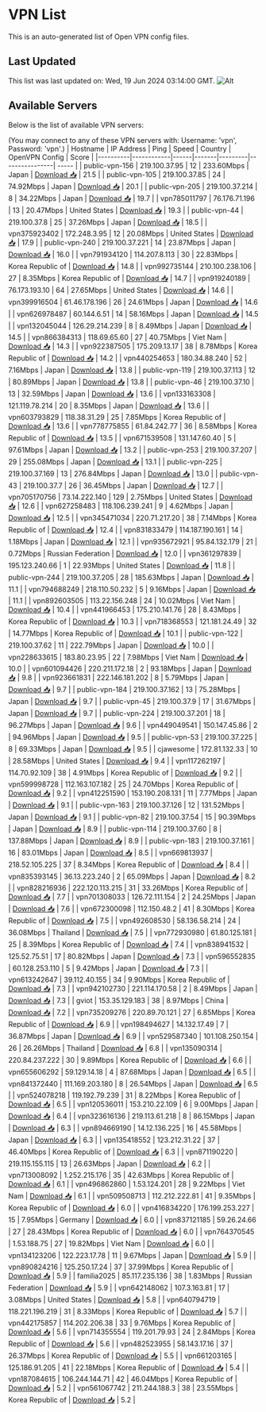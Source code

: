 # VPN List

This is an auto-generated list of Open VPN config files.

## Last Updated

This list was last updated on: Wed, 19 Jun 2024 03:14:00 GMT.
![Alt](https://repobeats.axiom.co/api/embed/186b98318ef1479477931607c1ad7d823f12451f.svg "Repobeats analytics image")

## Available Servers

Below is the list of available VPN servers:

(You may connect to any of these VPN servers with: Username: 'vpn', Password: 'vpn'.)
| Hostname | IP Address | Ping | Speed | Country | OpenVPN Config | Score |
|----------|------------|------|-------|---------|----------------| ----- |
| public-vpn-156 | 219.100.37.95 | 12 | 233.60Mbps | Japan | [Download 📥](./configs/server_0_JP.ovpn) | 21.5 |
| public-vpn-105 | 219.100.37.85 | 24 | 74.92Mbps | Japan | [Download 📥](./configs/server_1_JP.ovpn) | 20.1 |
| public-vpn-205 | 219.100.37.214 | 8 | 34.22Mbps | Japan | [Download 📥](./configs/server_2_JP.ovpn) | 19.7 |
| vpn785011797 | 76.176.71.196 | 13 | 20.47Mbps | United States | [Download 📥](./configs/server_3_US.ovpn) | 19.3 |
| public-vpn-44 | 219.100.37.8 | 25 | 37.26Mbps | Japan | [Download 📥](./configs/server_4_JP.ovpn) | 18.5 |
| vpn375923402 | 172.248.3.95 | 12 | 20.08Mbps | United States | [Download 📥](./configs/server_5_US.ovpn) | 17.9 |
| public-vpn-240 | 219.100.37.221 | 14 | 23.87Mbps | Japan | [Download 📥](./configs/server_6_JP.ovpn) | 16.0 |
| vpn791934120 | 114.207.8.113 | 30 | 22.83Mbps | Korea Republic of | [Download 📥](./configs/server_7_KR.ovpn) | 14.8 |
| vpn992735144 | 210.100.238.106 | 27 | 8.35Mbps | Korea Republic of | [Download 📥](./configs/server_8_KR.ovpn) | 14.7 |
| vpn919240189 | 76.173.193.10 | 64 | 27.65Mbps | United States | [Download 📥](./configs/server_9_US.ovpn) | 14.6 |
| vpn399916504 | 61.46.178.196 | 26 | 24.61Mbps | Japan | [Download 📥](./configs/server_10_JP.ovpn) | 14.6 |
| vpn626978487 | 60.144.6.51 | 14 | 58.16Mbps | Japan | [Download 📥](./configs/server_11_JP.ovpn) | 14.5 |
| vpn132045044 | 126.29.214.239 | 8 | 8.49Mbps | Japan | [Download 📥](./configs/server_12_JP.ovpn) | 14.5 |
| vpn866384313 | 118.69.65.60 | 27 | 40.75Mbps | Viet Nam | [Download 📥](./configs/server_13_VN.ovpn) | 14.3 |
| vpn922387505 | 175.209.13.17 | 38 | 8.78Mbps | Korea Republic of | [Download 📥](./configs/server_14_KR.ovpn) | 14.2 |
| vpn440254653 | 180.34.88.240 | 52 | 7.16Mbps | Japan | [Download 📥](./configs/server_15_JP.ovpn) | 13.8 |
| public-vpn-119 | 219.100.37.113 | 12 | 80.89Mbps | Japan | [Download 📥](./configs/server_16_JP.ovpn) | 13.8 |
| public-vpn-46 | 219.100.37.10 | 13 | 32.59Mbps | Japan | [Download 📥](./configs/server_17_JP.ovpn) | 13.6 |
| vpn133163308 | 121.119.78.214 | 20 | 8.35Mbps | Japan | [Download 📥](./configs/server_18_JP.ovpn) | 13.6 |
| vpn603793829 | 118.38.31.29 | 25 | 7.85Mbps | Korea Republic of | [Download 📥](./configs/server_19_KR.ovpn) | 13.6 |
| vpn778775855 | 61.84.242.77 | 36 | 8.58Mbps | Korea Republic of | [Download 📥](./configs/server_20_KR.ovpn) | 13.5 |
| vpn671539508 | 131.147.60.40 | 5 | 97.61Mbps | Japan | [Download 📥](./configs/server_21_JP.ovpn) | 13.2 |
| public-vpn-253 | 219.100.37.207 | 29 | 255.08Mbps | Japan | [Download 📥](./configs/server_22_JP.ovpn) | 13.1 |
| public-vpn-225 | 219.100.37.169 | 13 | 276.84Mbps | Japan | [Download 📥](./configs/server_23_JP.ovpn) | 13.0 |
| public-vpn-43 | 219.100.37.7 | 26 | 36.45Mbps | Japan | [Download 📥](./configs/server_24_JP.ovpn) | 12.7 |
| vpn705170756 | 73.14.222.140 | 129 | 2.75Mbps | United States | [Download 📥](./configs/server_25_US.ovpn) | 12.6 |
| vpn627258483 | 118.106.239.241 | 9 | 4.62Mbps | Japan | [Download 📥](./configs/server_26_JP.ovpn) | 12.5 |
| vpn345471034 | 220.71.217.20 | 38 | 7.14Mbps | Korea Republic of | [Download 📥](./configs/server_27_KR.ovpn) | 12.4 |
| vpn831833479 | 114.187.190.161 | 14 | 1.18Mbps | Japan | [Download 📥](./configs/server_28_JP.ovpn) | 12.1 |
| vpn935672921 | 95.84.132.179 | 21 | 0.72Mbps | Russian Federation | [Download 📥](./configs/server_29_RU.ovpn) | 12.0 |
| vpn361297839 | 195.123.240.66 | 1 | 22.93Mbps | United States | [Download 📥](./configs/server_30_US.ovpn) | 11.8 |
| public-vpn-244 | 219.100.37.205 | 28 | 185.63Mbps | Japan | [Download 📥](./configs/server_31_JP.ovpn) | 11.1 |
| vpn794688249 | 218.110.50.232 | 5 | 9.16Mbps | Japan | [Download 📥](./configs/server_32_JP.ovpn) | 11.1 |
| vpn892603505 | 113.22.156.248 | 24 | 10.02Mbps | Viet Nam | [Download 📥](./configs/server_33_VN.ovpn) | 10.4 |
| vpn441966453 | 175.210.141.76 | 28 | 8.43Mbps | Korea Republic of | [Download 📥](./configs/server_34_KR.ovpn) | 10.3 |
| vpn718368553 | 121.181.24.49 | 32 | 14.77Mbps | Korea Republic of | [Download 📥](./configs/server_35_KR.ovpn) | 10.1 |
| public-vpn-122 | 219.100.37.62 | 11 | 222.79Mbps | Japan | [Download 📥](./configs/server_36_JP.ovpn) | 10.0 |
| vpn228633615 | 183.80.23.95 | 22 | 7.98Mbps | Viet Nam | [Download 📥](./configs/server_37_VN.ovpn) | 10.0 |
| vpn601094426 | 220.211.172.18 | 2 | 93.18Mbps | Japan | [Download 📥](./configs/server_38_JP.ovpn) | 9.8 |
| vpn923661831 | 222.146.181.202 | 8 | 5.79Mbps | Japan | [Download 📥](./configs/server_39_JP.ovpn) | 9.7 |
| public-vpn-184 | 219.100.37.162 | 13 | 75.28Mbps | Japan | [Download 📥](./configs/server_40_JP.ovpn) | 9.7 |
| public-vpn-45 | 219.100.37.9 | 17 | 31.67Mbps | Japan | [Download 📥](./configs/server_41_JP.ovpn) | 9.7 |
| public-vpn-224 | 219.100.37.201 | 18 | 96.27Mbps | Japan | [Download 📥](./configs/server_42_JP.ovpn) | 9.6 |
| vpn449049541 | 150.147.45.86 | 2 | 94.96Mbps | Japan | [Download 📥](./configs/server_43_JP.ovpn) | 9.5 |
| public-vpn-53 | 219.100.37.225 | 8 | 69.33Mbps | Japan | [Download 📥](./configs/server_44_JP.ovpn) | 9.5 |
| cjawesome | 172.81.132.33 | 10 | 28.58Mbps | United States | [Download 📥](./configs/server_45_US.ovpn) | 9.4 |
| vpn117262197 | 114.70.92.109 | 38 | 4.91Mbps | Korea Republic of | [Download 📥](./configs/server_46_KR.ovpn) | 9.2 |
| vpn599998728 | 112.163.107.182 | 25 | 24.70Mbps | Korea Republic of | [Download 📥](./configs/server_47_KR.ovpn) | 9.2 |
| vpn412251590 | 153.190.208.131 | 11 | 7.77Mbps | Japan | [Download 📥](./configs/server_48_JP.ovpn) | 9.1 |
| public-vpn-163 | 219.100.37.126 | 12 | 131.52Mbps | Japan | [Download 📥](./configs/server_49_JP.ovpn) | 9.1 |
| public-vpn-82 | 219.100.37.54 | 15 | 90.39Mbps | Japan | [Download 📥](./configs/server_50_JP.ovpn) | 8.9 |
| public-vpn-114 | 219.100.37.60 | 8 | 137.88Mbps | Japan | [Download 📥](./configs/server_51_JP.ovpn) | 8.9 |
| public-vpn-183 | 219.100.37.161 | 16 | 83.01Mbps | Japan | [Download 📥](./configs/server_52_JP.ovpn) | 8.5 |
| vpn669813937 | 218.52.105.225 | 37 | 8.34Mbps | Korea Republic of | [Download 📥](./configs/server_53_KR.ovpn) | 8.4 |
| vpn835393145 | 36.13.223.240 | 2 | 65.09Mbps | Japan | [Download 📥](./configs/server_54_JP.ovpn) | 8.2 |
| vpn828216936 | 222.120.113.215 | 31 | 33.26Mbps | Korea Republic of | [Download 📥](./configs/server_55_KR.ovpn) | 7.7 |
| vpn701308033 | 126.72.111.154 | 2 | 24.25Mbps | Japan | [Download 📥](./configs/server_56_JP.ovpn) | 7.6 |
| vpn672300098 | 112.150.48.2 | 41 | 8.30Mbps | Korea Republic of | [Download 📥](./configs/server_57_KR.ovpn) | 7.5 |
| vpn492608530 | 58.136.58.214 | 24 | 36.08Mbps | Thailand | [Download 📥](./configs/server_58_TH.ovpn) | 7.5 |
| vpn772930980 | 61.80.125.181 | 25 | 8.39Mbps | Korea Republic of | [Download 📥](./configs/server_59_KR.ovpn) | 7.4 |
| vpn838941532 | 125.52.75.51 | 17 | 80.82Mbps | Japan | [Download 📥](./configs/server_60_JP.ovpn) | 7.3 |
| vpn596552835 | 60.128.253.110 | 5 | 9.42Mbps | Japan | [Download 📥](./configs/server_61_JP.ovpn) | 7.3 |
| vpn613242647 | 39.112.40.155 | 34 | 9.90Mbps | Korea Republic of | [Download 📥](./configs/server_62_KR.ovpn) | 7.3 |
| vpn942102730 | 221.114.170.58 | 2 | 8.49Mbps | Japan | [Download 📥](./configs/server_63_JP.ovpn) | 7.3 |
| gviot | 153.35.129.183 | 38 | 8.97Mbps | China | [Download 📥](./configs/server_64_CN.ovpn) | 7.2 |
| vpn735209276 | 220.89.70.121 | 27 | 6.85Mbps | Korea Republic of | [Download 📥](./configs/server_65_KR.ovpn) | 6.9 |
| vpn198494627 | 14.132.17.49 | 7 | 36.87Mbps | Japan | [Download 📥](./configs/server_66_JP.ovpn) | 6.9 |
| vpn529587340 | 101.108.250.154 | 26 | 26.26Mbps | Thailand | [Download 📥](./configs/server_67_TH.ovpn) | 6.8 |
| vpn135090314 | 220.84.237.222 | 30 | 9.89Mbps | Korea Republic of | [Download 📥](./configs/server_68_KR.ovpn) | 6.6 |
| vpn655606292 | 59.129.14.18 | 4 | 87.68Mbps | Japan | [Download 📥](./configs/server_69_JP.ovpn) | 6.5 |
| vpn841372440 | 111.169.203.180 | 8 | 26.54Mbps | Japan | [Download 📥](./configs/server_70_JP.ovpn) | 6.5 |
| vpn524078218 | 119.192.79.239 | 31 | 8.22Mbps | Korea Republic of | [Download 📥](./configs/server_71_KR.ovpn) | 6.5 |
| vpn120536011 | 153.210.22.109 | 6 | 9.00Mbps | Japan | [Download 📥](./configs/server_72_JP.ovpn) | 6.4 |
| vpn323616136 | 219.113.61.218 | 8 | 86.15Mbps | Japan | [Download 📥](./configs/server_73_JP.ovpn) | 6.3 |
| vpn894669190 | 14.12.136.225 | 16 | 45.58Mbps | Japan | [Download 📥](./configs/server_74_JP.ovpn) | 6.3 |
| vpn135418552 | 123.212.31.22 | 37 | 46.40Mbps | Korea Republic of | [Download 📥](./configs/server_75_KR.ovpn) | 6.3 |
| vpn871190220 | 219.115.155.115 | 13 | 26.63Mbps | Japan | [Download 📥](./configs/server_76_JP.ovpn) | 6.2 |
| vpn713008092 | 1.252.215.176 | 35 | 42.63Mbps | Korea Republic of | [Download 📥](./configs/server_77_KR.ovpn) | 6.1 |
| vpn496862860 | 1.53.124.201 | 28 | 9.22Mbps | Viet Nam | [Download 📥](./configs/server_78_VN.ovpn) | 6.1 |
| vpn509508713 | 112.212.222.81 | 41 | 9.35Mbps | Korea Republic of | [Download 📥](./configs/server_79_KR.ovpn) | 6.0 |
| vpn416834220 | 176.199.253.227 | 15 | 7.95Mbps | Germany | [Download 📥](./configs/server_80_DE.ovpn) | 6.0 |
| vpn837121185 | 59.26.24.66 | 27 | 28.43Mbps | Korea Republic of | [Download 📥](./configs/server_81_KR.ovpn) | 6.0 |
| vpn764370545 | 1.53.188.75 | 27 | 19.82Mbps | Viet Nam | [Download 📥](./configs/server_82_VN.ovpn) | 6.0 |
| vpn134123206 | 122.223.17.78 | 11 | 9.67Mbps | Japan | [Download 📥](./configs/server_83_JP.ovpn) | 5.9 |
| vpn890824216 | 125.250.17.24 | 37 | 37.99Mbps | Korea Republic of | [Download 📥](./configs/server_84_KR.ovpn) | 5.9 |
| familia2025 | 85.117.235.136 | 38 | 1.83Mbps | Russian Federation | [Download 📥](./configs/server_85_RU.ovpn) | 5.9 |
| vpn642148062 | 107.3.163.81 | 17 | 3.08Mbps | United States | [Download 📥](./configs/server_86_US.ovpn) | 5.8 |
| vpn640794719 | 118.221.196.219 | 31 | 8.33Mbps | Korea Republic of | [Download 📥](./configs/server_87_KR.ovpn) | 5.7 |
| vpn442175857 | 114.202.206.38 | 33 | 9.76Mbps | Korea Republic of | [Download 📥](./configs/server_88_KR.ovpn) | 5.6 |
| vpn714355554 | 119.201.79.93 | 24 | 2.84Mbps | Korea Republic of | [Download 📥](./configs/server_89_KR.ovpn) | 5.6 |
| vpn482523955 | 58.143.17.16 | 37 | 26.37Mbps | Korea Republic of | [Download 📥](./configs/server_90_KR.ovpn) | 5.5 |
| vpn661203165 | 125.186.91.205 | 41 | 22.18Mbps | Korea Republic of | [Download 📥](./configs/server_91_KR.ovpn) | 5.4 |
| vpn187084615 | 106.244.144.71 | 42 | 46.04Mbps | Korea Republic of | [Download 📥](./configs/server_92_KR.ovpn) | 5.2 |
| vpn561067742 | 211.244.188.3 | 38 | 23.55Mbps | Korea Republic of | [Download 📥](./configs/server_93_KR.ovpn) | 5.2 |
